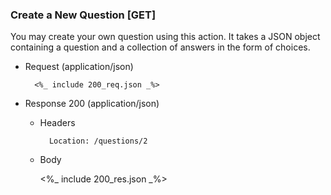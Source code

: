 ### Create a New Question [GET]

You may create your own question using this action. It takes a JSON
object containing a question and a collection of answers in the
form of choices.

+ Request (application/json)

        <%_ include 200_req.json _%>


+ Response 200 (application/json)

    + Headers
    
            Location: /questions/2
    
    + Body

        <%_ include 200_res.json _%>